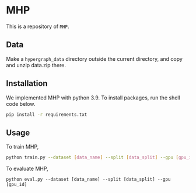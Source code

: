 # MHP
This is a repository of `MHP`.

## Data
Make a `hypergraph_data` directory outside the current directory, and copy and unzip data.zip there.

## Installation
We implemented MHP with python 3.9. To install packages, run the shell code below.
```bash
pip install -r requirements.txt
```

## Usage
To train MHP,
```bash
python train.py --dataset [data_name] --split [data_split] --gpu [gpu_id] --epochs [num_epochs]
```

To evaluate MHP,
```
python eval.py --dataset [data_name] --split [data_split] --gpu [gpu_id]
```
